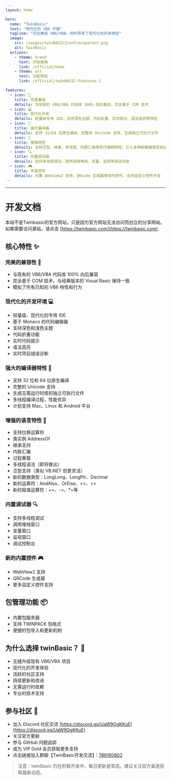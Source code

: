 ```yaml
---
layout: home

hero:
  name: "TwinBasic"
  text: "现代化的 VB6 平替"
  tagline: "完全兼容 VB6/VBA，同时带来了现代化的开发体验"
  image:
    src: /images/twinBASICIconTransparent.png
    alt: TwinBasic
  actions:
    - theme: brand
      text: 开始使用
      link: /official/Home
    - theme: alt
      text: 功能特性
      link: /official/twinBASIC-Features-1

features:
  - icon: 🤝
    title: 完美兼容
    details: 与现有的 VB6/VBA 代码库 100% 向后兼容，完全基于 COM 技术
  - icon: 💻
    title: 现代化开发
    details: 轻量级专用 IDE，支持深色主题、代码折叠、实时提示、语法高亮等特性
  - icon: 🔧
    title: 强大编译器
    details: 支持 32/64 位原生编译，完整的 Unicode 支持，生成独立可执行文件
  - icon: 🌟
    title: 增强特性
    details: 支持泛型、继承、多线程、内联汇编等现代编程特性，引入多种新数据类型和运算符
  - icon: 🔍
    title: 内置调试器
    details: 支持多线程调试，提供调用堆栈、变量、监视等调试功能
  - icon: 🎮
    title: 丰富控件
    details: 内置 WebView2 支持，QRCode 生成器等现代控件，支持自定义控件开发
---
```


---
# 开发文档

本站不是Twinbasic的官方网站，只是因为官方网站无法访问而创立的分享网站。
如果需要访问源站，请点击 [https://twinbasic.com](https://twinbasic.com)


## 核心特性 ✨

### 完美的兼容性 🤝
- 与现有的 VB6/VBA 代码库 100% 向后兼容
- 完全基于 COM 技术，与经典版本的 Visual Basic 保持一致
- 模拟了所有已知的 VB6 特性和行为

### 现代化的开发环境 💻
- 轻量级、现代化的专用 IDE
- 基于 Monaco 的代码编辑器
- 支持深色和浅色主题
- 代码折叠功能
- 实时代码提示
- 语法高亮
- 实时项目错误诊断

### 强大的编译器特性 🔧
- 支持 32 位和 64 位原生编译
- 完整的 Unicode 支持
- 生成无需运行时库的独立可执行文件
- 多线程编译过程，性能优异
- 计划支持 Mac、Linux 和 Android 平台

### 增强的语言特性 🌟
- 支持位移运算符
- 类实例 AddressOf
- 继承支持
- 内联汇编
- 过程重载
- 多线程语法（即将推出）
- 泛型支持（类似 VB.NET 但更灵活）
- 新的数据类型：LongLong、LongPtr、Decimal
- 新的运算符：AndAlso、OrElse、<<、>>
- 新的赋值运算符：+=、-=、*=等

### 内置调试器 🔍
- 支持多线程调试
- 调用堆栈窗口
- 变量窗口
- 监视窗口
- 调试控制台

### 新的内置控件 🎮
- WebView2 支持
- QRCode 生成器
- 更多自定义控件支持

## 包管理功能 📦
- 内置包服务器
- 支持 TWINPACK 包格式
- 便捷的包导入和更新机制

## 为什么选择 twinBasic？ 🤔
- 无缝升级现有 VB6/VBA 项目
- 现代化的开发体验
- 活跃的社区支持
- 持续更新和改进
- 无需运行时依赖
- 专业的技术支持

## 参与社区 👥
- 加入 Discord 社区交流 [https://discord.gg/UaW9GgKKuE](https://discord.gg/UaW9GgKKuE)
- 关注官方更新
- 参与 GitHub 问题追踪
- 成为 VIP Gold 会员获取更多支持
- 点击链接加入群聊【TwinBasic开发交流】：[788160802](http://qm.qq.com/cgi-bin/qm/qr?_wv=1027&k=c9Pkw_KrA0V0VYNhHq1bQ3ury6s85ZmM&authKey=QJ4ZvpFfXPivXHgvfpcnbPg%2F99jOQOqvHArXoPz5VIvFX%2Bn%2BV0CBf8uQf%2F14aLrn&noverify=0&group_code=788160802)

> 注意：twinBasic 仍在积极开发中，每日更新是常态。建议关注官方渠道获取最新动态。